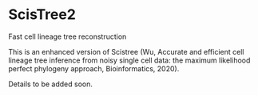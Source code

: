 # ScisTree2
Fast cell lineage tree reconstruction

This is an enhanced version of Scistree (Wu, Accurate and efficient cell lineage tree inference from noisy single cell data: the maximum likelihood perfect phylogeny approach, Bioinformatics, 2020). 

Details to be added soon.
